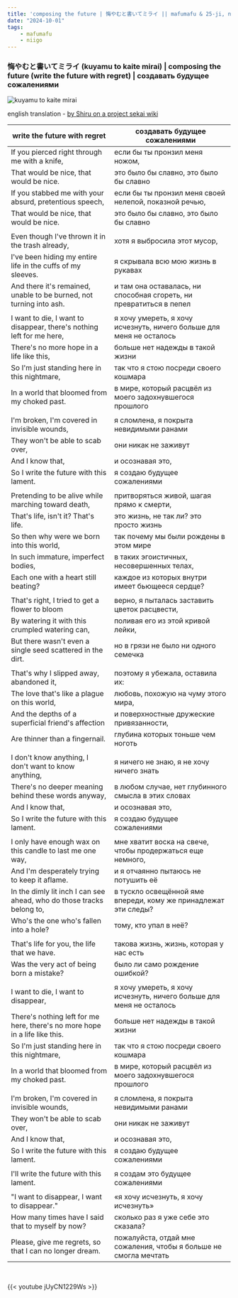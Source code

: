```yaml
---
title: 'composing the future | 悔やむと書いてミライ || mafumafu & 25-ji, nightcord de'
date: "2024-10-01"
tags:
    - mafumafu
    - niigo
---
```


### 悔やむと書いてミライ (kuyamu to kaite mirai) | composing the future (write the future with regret) | создавать будущее сожалениями

![kuyamu to kaite mirai](images/niigo/songs/Kuyamu_to_Kaite_Mirai_Game_Cover.heic)

english translation - [by Shiru on a project sekai wiki](https://projectsekai.fandom.com/wiki/Kuyamu_to_Kaite_Mirai)

write the future with regret | создавать будущее сожалениями
--|--
If you pierced right through me with a knife, | если бы ты пронзил меня ножом,
That would be nice, that would be nice. | это было бы славно, это было бы славно
If you stabbed me with your absurd, pretentious speech, | если бы ты пронзил меня своей нелепой, показной речью,
That would be nice, that would be nice. | это было бы славно, это было бы славно
|||
Even though I've thrown it in the trash already, | хотя я выбросила этот мусор,
I've been hiding my entire life in the cuffs of my sleeves. | я скрывала всю мою жизнь в рукавах
And there it's remained, unable to be burned, not turning into ash. | и там она оставалась, ни способная сгореть, ни превратиться в пепел
|||
I want to die, I want to disappear, there's nothing left for me here, | я хочу умереть, я хочу исчезнуть, ничего больше для меня не осталось
There's no more hope in a life like this, | больше нет надежды в такой жизни
So I'm just standing here in this nightmare, | так что я стою посреди своего кошмара
In a world that bloomed from my choked past. | в мире, который расцвёл из моего задохнувшегося прошлого
|||
I'm broken, I'm covered in invisible wounds, | я сломлена, я покрыта невидимыми ранами
They won't be able to scab over, | они никак не заживут
And I know that, | и осознавая это,
So I write the future with this lament. | я создаю будущее сожалениями
|||
Pretending to be alive while marching toward death, | притворяться живой, шагая прямо к смерти,
That's life, isn't it? That's life. | это жизнь, не так ли? это просто жизнь
So then why were we born into this world, | так почему мы были рождены в этом мире
In such immature, imperfect bodies, | в таких эгоистичных, несовершенных телах,
Each one with a heart still beating? | каждое из которых внутри имеет бьющееся сердце?
|||
That's right, I tried to get a flower to bloom | верно, я пыталась заставить цветок расцвести,
By watering it with this crumpled watering can, | поливая его из этой кривой лейки,
But there wasn't even a single seed scattered in the dirt. | но в грязи не было ни одного семечка
|||
That's why I slipped away, abandoned it, | поэтому я убежала, оставила их:
The love that's like a plague on this world, | любовь, похожую на чуму этого мира,
And the depths of a superficial friend's affection | и поверхностные дружеские привязанности,
Are thinner than a fingernail. | глубина которых тоньше чем ноготь
|||
I don't know anything, I don't want to know anything, | я ничего не знаю, я не хочу ничего знать
There's no deeper meaning behind these words anyway, | в любом случае, нет глубинного смысла в этих словах
And I know that, | и осознавая это,
So I write the future with this lament. | я создаю будущее сожалениями
|||
I only have enough wax on this candle to last me one way, | мне хватит воска на свече, чтобы продержаться еще немного,
And I'm desperately trying to keep it aflame. | и я отчаянно пытаюсь не потушить её
In the dimly lit inch I can see ahead, who do those tracks belong to, | в тускло освещённой яме впереди, кому же принадлежат эти следы?
Who's the one who's fallen into a hole? | тому, кто упал в неё?
|||
That's life for you, the life that we have. | такова жизнь, жизнь, которая у нас есть
Was the very act of being born a mistake? | было ли само рождение ошибкой?
|||
I want to die, I want to disappear, | я хочу умереть, я хочу исчезнуть, ничего больше для меня не осталось
There's nothing left for me here, there's no more hope in a life like this. | больше нет надежды в такой жизни
So I'm just standing here in this nightmare, | так что я стою посреди своего кошмара
In a world that bloomed from my choked past. | в мире, который расцвёл из моего задохнувшегося прошлого
|||
I'm broken, I'm covered in invisible wounds, | я сломлена, я покрыта невидимыми ранами
They won't be able to scab over, | они никак не заживут
And I know that, | и осознавая это,
So I write the future with this lament. | я создаю будущее сожалениями
|||
I'll write the future with this lament. | я создам это будущее сожалениями
|||
"I want to disappear, I want to disappear." | «я хочу исчезнуть, я хочу исчезнуть»
How many times have I said that to myself by now? | сколько раз я уже себе это сказала?
Please, give me regrets, so that I can no longer dream. | пожалуйста, отдай мне сожаления, чтобы я больше не смогла мечтать

<br>

{{< youtube jUyCN1229Ws >}}